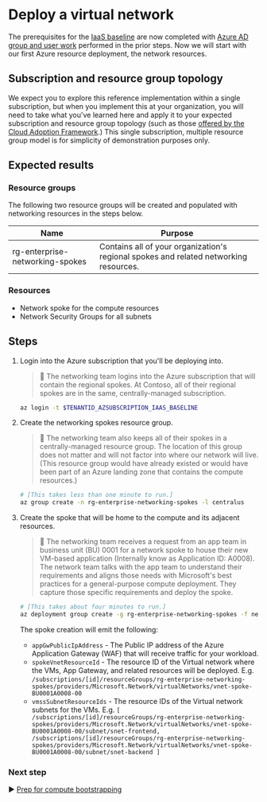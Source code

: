 # Deploy a virtual network

The prerequisites for the [IaaS baseline](./) are now completed with [Azure AD group and user work](./03-aad.md) performed in the prior steps. Now we will start with our first Azure resource deployment, the network resources.

## Subscription and resource group topology

We expect you to explore this reference implementation within a single subscription, but when you implement this at your organization, you will need to take what you've learned here and apply it to your expected subscription and resource group topology (such as those [offered by the Cloud Adoption Framework](https://learn.microsoft.com/azure/cloud-adoption-framework/decision-guides/subscriptions/).) This single subscription, multiple resource group model is for simplicity of demonstration purposes only.

## Expected results

### Resource groups

The following two resource groups will be created and populated with networking resources in the steps below.

| Name                            | Purpose                                   |
|---------------------------------|-------------------------------------------|
| rg-enterprise-networking-spokes | Contains all of your organization's regional spokes and related networking resources. |

### Resources

* Network spoke for the compute resources
* Network Security Groups for all subnets

## Steps

1. Login into the Azure subscription that you'll be deploying into.

   > :book: The networking team logins into the Azure subscription that will contain the regional spokes. At Contoso, all of their regional spokes are in the same, centrally-managed subscription.

   ```bash
   az login -t $TENANTID_AZSUBSCRIPTION_IAAS_BASELINE
   ```

1. Create the networking spokes resource group.

   > :book: The networking team also keeps all of their spokes in a centrally-managed resource group. The location of this group does not matter and will not factor into where our network will live. (This resource group would have already existed or would have been part of an Azure landing zone that contains the compute resources.)

   ```bash
   # [This takes less than one minute to run.]
   az group create -n rg-enterprise-networking-spokes -l centralus
   ```

1. Create the spoke that will be home to the compute and its adjacent resources.

   > :book: The networking team receives a request from an app team in business unit (BU) 0001 for a network spoke to house their new VM-based application (Internally know as Application ID: A0008). The network team talks with the app team to understand their requirements and aligns those needs with Microsoft's best practices for a general-purpose compute deployment. They capture those specific requirements and deploy the spoke.

   ```bash
   # [This takes about four minutes to run.]
   az deployment group create -g rg-enterprise-networking-spokes -f networking/spoke-BU0001A0008.bicep -p location=eastus2
   ```

   The spoke creation will emit the following:

     * `appGwPublicIpAddress` - The Public IP address of the Azure Application Gateway (WAF) that will receive traffic for your workload.
     * `spokeVnetResourceId` - The resource ID of the Virtual network where the VMs, App Gateway, and related resources will be deployed. E.g. `/subscriptions/[id]/resourceGroups/rg-enterprise-networking-spokes/providers/Microsoft.Network/virtualNetworks/vnet-spoke-BU0001A0008-00`
     * `vmssSubnetResourceIds` - The resource IDs of the Virtual network subnets for the VMs. E.g. `[ /subscriptions/[id]/resourceGroups/rg-enterprise-networking-spokes/providers/Microsoft.Network/virtualNetworks/vnet-spoke-BU0001A0008-00/subnet/snet-frontend, /subscriptions/[id]/resourceGroups/rg-enterprise-networking-spokes/providers/Microsoft.Network/virtualNetworks/vnet-spoke-BU0001A0008-00/subnet/snet-backend ]`

### Next step

:arrow_forward: [Prep for compute bootstrapping](./05-bootstrap-prep.md)
